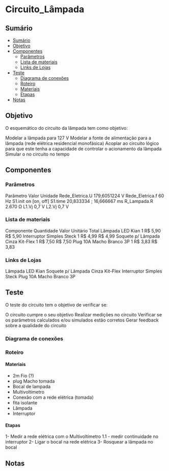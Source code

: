 # Circuito_Lâmpada
## Sumário

* [Sumário](#sumário)
* [Objetivo](#objetivo)
* [Componentes](#componentes)
  * [Parâmetros](#parâmetros)
  * [Lista de materiais](#lista-de-materiais)
  * [Links de Lojas](#links-de-Lojas)
* [Teste](#teste)
  * [Diagrama de conexões](#diagrama-de-conexões)
  * [Roteiro](#roteiro)
  * [Materiais](#materiais)
  * [Etapas](#etapas)
* [Notas](#notas)

## Objetivo
O esquemático do circuito da lâmpada tem como objetivo:

Modelar a lâmpada para 127 V
Modelar a fonte de alimentação para a lâmpada (rede elétrica residencial monofásica)
Acoplar ao circuito lógico para que este tenha a capacidade de controlar o acionamento da lâmpada
Simular o no circuito no tempo


## Componentes
### Parâmetros

Parâmetro
Valor
Unidade
Rede_Eletrica.U
179,6051224
V
Rede_Eletrica.f
60
Hz
S1.init
on
[on, off]
S1.time
20,833334 ; 16,666667
ms
R_Lampada.R
2.670
Ω
L1.Vj
0,7
V
L2.Vj
0,7
V







### Lista de materiais

Componente
Quantidade
Valor Unitário
Total
Lâmpada LED Kian
1
R$ 5,90
R$ 5,90
Interruptor Simples Steck
1
R$ 4,99
R$ 4,99
Soquete p/ Lâmpada Cinza Kit-Flex
1
R$ 7,50
R$ 7,50
Plug 10A Macho Branco 3P
1
R$ 3,83
R$ 3,83


### Links de Lojas
Lâmpada LED Kian
Soquete p/ Lâmpada Cinza Kit-Flex
Interruptor Simples Steck
Plug 10A Macho Branco 3P
## Teste

O teste do circuito tem o objetivo de verificar se:

O circuito cumpre o seu objetivo
Realizar medições no circuito
Verificar se os parâmetros calculados e/ou simulados estão corretos
Gerar feedback sobre a qualidade do circuito

### Diagrama de conexões


### Roteiro
#### Materiais
- 2m Fio (?)
- plug Macho tomada
- Bocal de lampada
- Multivoltímetro
- Conexão com a rede elétrica (tomada)
- fita isolante
- Lâmpada
- Interruptor

#### Etapas

1- Medir a rede elétrica com o Multivoltímetro
1.1 - medir continuidade no interruptor
2- Ligar o bocal na rede elétrica
3- Rosquear a lâmpada no bocal

## Notas
